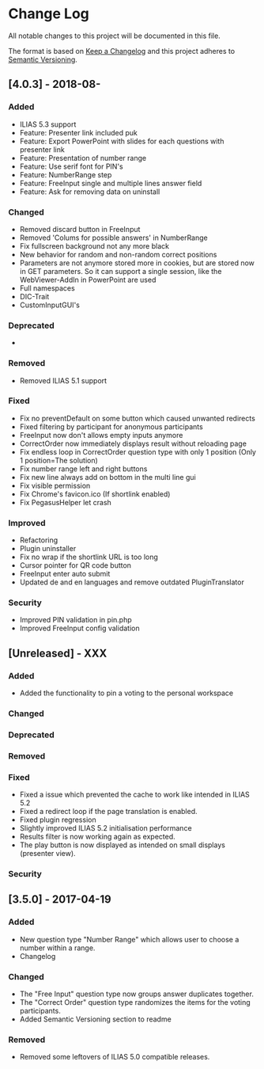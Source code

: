 # Change Log
All notable changes to this project will be documented in this file.

The format is based on [Keep a Changelog](http://keepachangelog.com/)
and this project adheres to [Semantic Versioning](http://semver.org/).

## [4.0.3] - 2018-08-

### Added
- ILIAS 5.3 support
- Feature: Presenter link included puk
- Feature: Export PowerPoint with slides for each questions with presenter link
- Feature: Presentation of number range
- Feature: Use serif font for PIN's
- Feature: NumberRange step
- Feature: FreeInput single and multiple lines answer field
- Feature: Ask for removing data on uninstall

### Changed
- Removed discard button in FreeInput
- Removed 'Colums for possible answers' in NumberRange
- Fix fullscreen background not any more black
- New behavior for random and non-random correct positions
- Parameters are not anymore stored more in cookies, but are stored now in GET parameters. So it can support a single session, like the WebViewer-AddIn in PowerPoint are used
- Full namespaces
- DIC-Trait
- CustomInputGUI's

### Deprecated
- 

### Removed
- Removed ILIAS 5.1 support

### Fixed
- Fix no preventDefault on some button which caused unwanted redirects
- Fixed filtering by participant for anonymous participants
- FreeInput now don't allows empty inputs anymore
- CorrectOrder now immediately displays result without reloading page
- Fix endless loop in CorrectOrder question type with only 1 position (Only 1 position=The solution)
- Fix number range left and right buttons
- Fix new line always add on bottom in the multi line gui
- Fix visible permission
- Fix Chrome's favicon.ico (If shortlink enabled)
- Fix PegasusHelper let crash

### Improved
- Refactoring
- Plugin uninstaller
- Fix no wrap if the shortlink URL is too long
- Cursor pointer for QR code button
- FreeInput enter auto submit
- Updated de and en languages and remove outdated PluginTranslator

### Security
- Improved PIN validation in pin.php
- Improved FreeInput config validation

## [Unreleased] - XXX
### Added
- Added the functionality to pin a voting to the personal workspace
### Changed
### Deprecated
### Removed
### Fixed
- Fixed a issue which prevented the cache to work like intended in ILIAS 5.2
- Fixed a redirect loop if the page translation is enabled.
- Fixed plugin regression 
- Slightly improved ILIAS 5.2 initialisation performance
- Results filter is now working again as expected.
- The play button is now displayed as intended on small displays (presenter view).
### Security

## [3.5.0] - 2017-04-19

### Added
- New question type "Number Range" which allows user to choose a number within a range.
- Changelog

### Changed
- The "Free Input" question type now groups answer duplicates together.
- The "Correct Order" question type randomizes the items for the voting participants.
- Added Semantic Versioning section to readme

### Removed
- Removed some leftovers of ILIAS 5.0 compatible releases.
